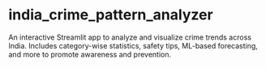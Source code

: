 # india_crime_pattern_analyzer
An interactive Streamlit app to analyze and visualize crime trends across India. Includes category-wise statistics, safety tips, ML-based forecasting, and more to promote awareness and prevention.

